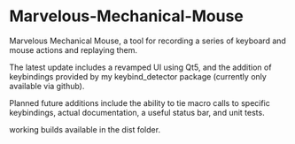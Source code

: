 # Marvelous-Mechanical-Mouse
Marvelous Mechanical Mouse, a tool for recording a series of keyboard and mouse actions and replaying them.

The latest update includes a revamped UI using Qt5, and the addition of keybindings provided by my keybind_detector package (currently only available via github).

Planned future additions include the ability to tie macro calls to specific keybindings, actual documentation, a useful status bar, and unit tests.

working builds available in the dist folder.